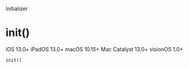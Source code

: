 Initializer

# init()

iOS 13.0+  iPadOS 13.0+  macOS 10.15+  Mac Catalyst 13.0+  visionOS 1.0+

    
    
    init()


